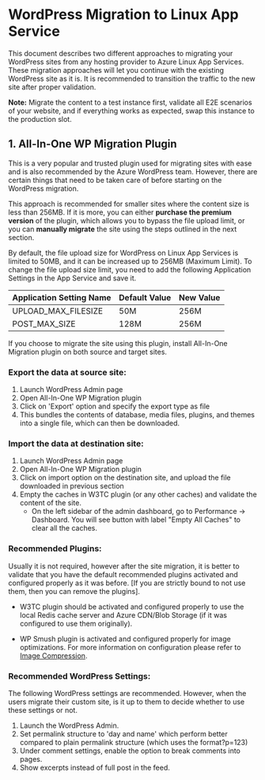 # WordPress Migration to Linux App Service

This document describes two different approaches to migrating your WordPress sites from any hosting provider to Azure Linux App Services. These migration approaches will let you continue with the existing WordPress site as it is. It is recommended to transition the traffic to the new site after proper validation.

**Note:** Migrate the content to a test instance first, validate all E2E scenarios of your website, and if everything works as expected, swap this instance to the production slot.
 

## 	1. All-In-One WP Migration Plugin

This is a very popular and trusted plugin used for migrating sites with ease and is also recommended by the Azure WordPress team. However, there are certain things that need to be taken care of before starting on the WordPress migration.


This approach is recommended for smaller sites where the content size is less than 256MB. If it is more, you can either **purchase the premium version** of the plugin, which allows you to bypass the file upload limit, or you can **manually migrate** the site using the steps outlined in the next section.


By default, the file upload size for WordPress on Linux App Services is limited to 50MB, and it can be increased up to 256MB (Maximum Limit). To change the file upload size limit, you need to add the following Application Settings in the App Service and save it.


|    Application Setting Name    | Default Value | New Value   |
|--------------------------------|---------------|-------------|
|    UPLOAD_MAX_FILESIZE         |      50M      |   256M      |
|    POST_MAX_SIZE               |      128M     |   256M      |    
    

If you choose to migrate the site using this plugin, install All-In-One Migration plugin on both source and target sites.

### Export the data at source site: 
1.	Launch WordPress Admin page
2.	Open All-In-One WP Migration plugin
3.	Click on 'Export' option and specify the export type as file
4.	This bundles the contents of database, media files, plugins, and themes into a single file, which can then be downloaded.

### Import the data at destination site: 
1.  Launch WordPress Admin page
2.	Open All-In-One WP Migration plugin
3.	Click on import option on the destination site, and upload the file downloaded in previous section
4.	Empty the caches in W3TC plugin (or any other caches) and validate the content of the site.
    - On the left sidebar of the admin dashboard, go to Performance -> Dashboard. You will see button with label "Empty All Caches" to clear all the caches.


### Recommended Plugins:
Usually it is not required, however after the site migration, it is better to validate that you have the default recommended plugins activated and configured properly as it was before. [If you are strictly bound to not use them, then you can remove the plugins]. 
 
- W3TC plugin should be activated and configured properly to use the local Redis cache server and Azure CDN/Blob Storage (if it was configured to use them originally). 

- WP Smush plugin is activated and configured properly for image optimizations. For more information on configuration please refer to  [Image Compression](./wordpress_image_compression.md).

### Recommended WordPress Settings:
The following WordPress settings are recommended. However, when the users migrate their custom site, is it up to them to decide whether to use these settings or not.
 
1. Launch the WordPress Admin.
2. Set permalink structure to 'day and name' which perform better compared to plain permalink structure (which uses the format?p=123)
3. Under comment settings, enable the option to break comments into pages.
4. Show excerpts instead of full post in the feed.
